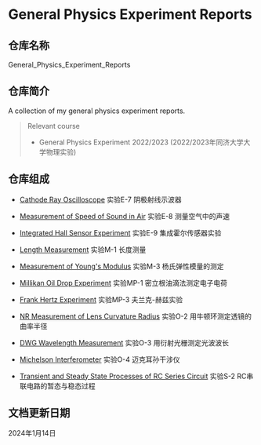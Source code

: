 # General Physics Experiment Reports

## 仓库名称

General_Physics_Experiment_Reports

## 仓库简介

A collection of my general physics experiment reports.

> Relevant course
> * General Physics Experiment 2022/2023 (2022/2023年同济大学大学物理实验)

## 仓库组成

* [Cathode Ray Oscilloscope](E-7_Cathode_Ray_Oscilloscope.pdf)
实验E-7 阴极射线示波器

* [Measurement of Speed of Sound in Air](E-8_Measurement_of_Speed_of_Sound_in_Air.pdf)
实验E-8 测量空气中的声速

* [Integrated Hall Sensor Experiment](E-9_Integrated_Hall_Sensor_Experiment.pdf)
实验E-9 集成霍尔传感器实验

* [Length Measurement](M-1_Length_Measurement.pdf)
实验M-1 长度测量

* [Measurement of Young's Modulus](M-3_Measurement_of_Young's_Modulus.pdf)
实验M-3 杨氏弹性模量的测定

* [Millikan Oil Drop Experiment](MP-1_Millikan_Oil_Drop_Experiment.pdf)
实验MP-1 密立根油滴法测定电子电荷

* [Frank Hertz Experiment](MP-3_Frank_Hertz_Experiment.pdf)
实验MP-3 夫兰克-赫兹实验

* [NR Measurement of Lens Curvature Radius](O-2_NR_Measurement_of_Lens_Curvature_Radius.pdf)
实验O-2 用牛顿环测定透镜的曲率半径

* [DWG Wavelength Measurement](O-3_DWG_Wavelength_Measurement.pdf)
实验O-3 用衍射光栅测定光波波长

* [Michelson Interferometer](O-4_Michelson_Interferometer.pdf)
实验O-4 迈克耳孙干涉仪

* [Transient and Steady State Processes of RC Series Circuit](S-2_Transient_and_Steady_State_Processes_of_RC_Series_Circuit.pdf)
实验S-2 RC串联电路的暂态与稳态过程

## 文档更新日期

2024年1月14日
